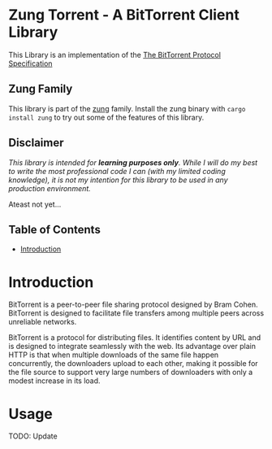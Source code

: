 # Zung Torrent - A BitTorrent Client Library

This Library is an implementation of the [The BitTorrent Protocol Specification](https://www.bittorrent.org/beps/bep_0003.html)

## Zung Family

This library is part of the [zung](https://github.com/ishaan26/zung) family.
Install the zung binary with `cargo install zung` to try out some of the features of this
library.

## Disclaimer

_This library is intended for **learning purposes only**. While I will do my best to write the most professional code I can (with my limited coding knowledge), it is not my intention for this library to be used in any production environment._

Ateast not yet...

## Table of Contents

- [Introduction](#introduction)

# Introduction

BitTorrent is a peer-to-peer file sharing protocol designed by Bram Cohen. BitTorrent is designed to facilitate file transfers among multiple peers across unreliable networks.

BitTorrent is a protocol for distributing files. It identifies content by URL and is designed to integrate seamlessly with the web. Its advantage over plain HTTP is that when multiple downloads of the same file happen concurrently, the downloaders upload to each other, making it possible for the file source to support very large numbers of downloaders with only a modest increase in its load.

# Usage

TODO: Update
